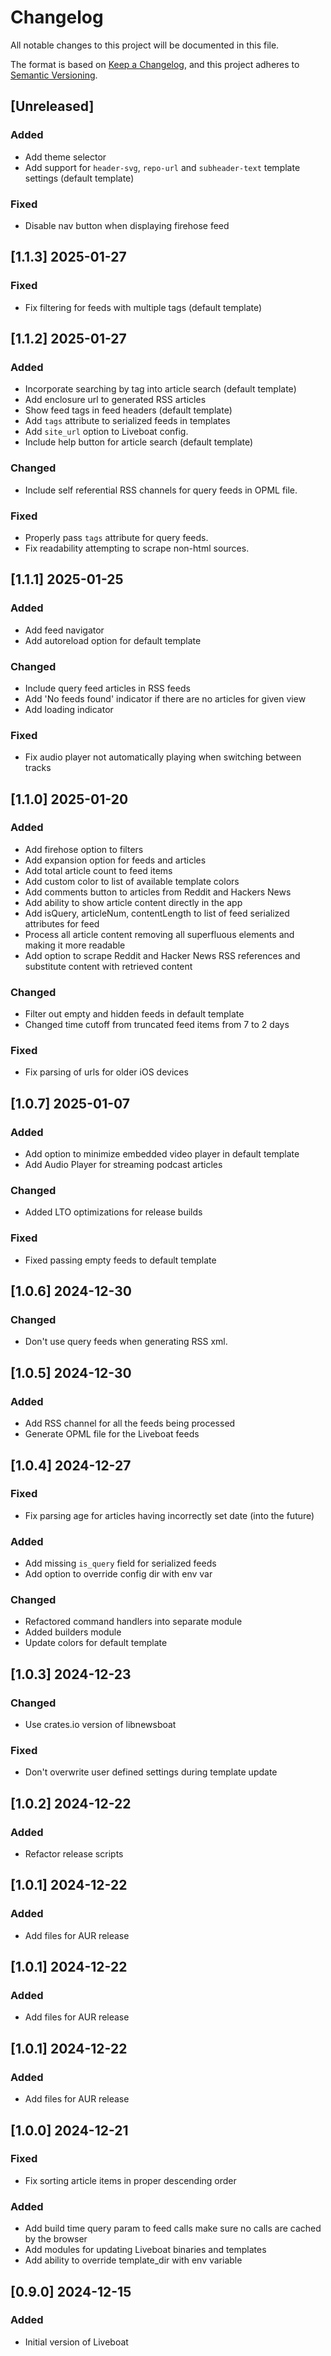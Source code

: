 # Changelog

All notable changes to this project will be documented in this file.

The format is based on [Keep a Changelog](https://keepachangelog.com/en/1.1.0/),
and this project adheres to [Semantic Versioning](https://semver.org/spec/v2.0.0.html).

## [Unreleased]
### Added
- Add theme selector
- Add support for `header-svg`, `repo-url` and `subheader-text` template settings (default template)
### Fixed
- Disable nav button when displaying firehose feed
 
## [1.1.3] 2025-01-27
### Fixed
- Fix filtering for feeds with multiple tags (default template)

## [1.1.2] 2025-01-27
### Added
- Incorporate searching by tag into article search (default template)
- Add enclosure url to generated RSS articles
- Show feed tags in feed headers (default template)
- Add `tags` attribute to serialized feeds in templates
- Add `site_url` option to Liveboat config.
- Include help button for article search (default template)
### Changed
- Include self referential RSS channels for query feeds in OPML file.
### Fixed
- Properly pass `tags` attribute for query feeds.
- Fix readability attempting to scrape non-html sources.
## [1.1.1] 2025-01-25
### Added
- Add feed navigator
- Add autoreload option for default template
### Changed
- Include query feed articles in RSS feeds
- Add 'No feeds found' indicator if there are no articles for given view
- Add loading indicator
### Fixed
- Fix audio player not automatically playing when switching between tracks

## [1.1.0] 2025-01-20
### Added
- Add firehose option to filters
- Add expansion option for feeds and articles
- Add total article count to feed items
- Add custom color to list of available template colors
- Add comments button to articles from Reddit and Hackers News
- Add ability to show article content directly in the app
- Add isQuery, articleNum, contentLength to list of feed serialized attributes for feed
- Process all article content removing all superfluous elements and making it more readable
- Add option to scrape Reddit and Hacker News RSS references and substitute content with retrieved content
### Changed
- Filter out empty and hidden feeds in default template
- Changed time cutoff from truncated feed items from 7 to 2 days
### Fixed
- Fix parsing of urls for older iOS devices
## [1.0.7] 2025-01-07
### Added
- Add option to minimize embedded video player in default template
- Add Audio Player for streaming podcast articles
### Changed
- Added LTO optimizations for release builds
### Fixed
- Fixed passing empty feeds to default template
## [1.0.6] 2024-12-30
### Changed
- Don't use query feeds when generating RSS xml.

## [1.0.5] 2024-12-30
### Added
- Add RSS channel for all the feeds being processed
- Generate OPML file for the Liveboat feeds

## [1.0.4] 2024-12-27
### Fixed
- Fix parsing age for articles having incorrectly set date (into the future)

### Added
- Add missing `is_query` field for serialized feeds
- Add option to override config dir with env var

### Changed
- Refactored command handlers into separate module
- Added builders module
- Update colors for default template

## [1.0.3] 2024-12-23
### Changed
- Use crates.io version of libnewsboat
 
### Fixed
- Don't overwrite user defined settings during template update

## [1.0.2] 2024-12-22
### Added
- Refactor release scripts

## [1.0.1] 2024-12-22
### Added
- Add files for AUR release

## [1.0.1] 2024-12-22
### Added
- Add files for AUR release

## [1.0.1] 2024-12-22
### Added
- Add files for AUR release

## [1.0.0] 2024-12-21
### Fixed
- Fix sorting article items in proper descending order
 
### Added
- Add build time query param to feed calls make sure no calls are cached by the browser
- Add modules for updating Liveboat binaries and templates
- Add ability to override template_dir with env variable
 
## [0.9.0] 2024-12-15

### Added
- Initial version of Liveboat

